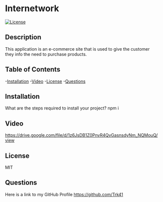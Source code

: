 # Internetwork

  
  [![License](https://img.shields.io/badge/License-MIT-blue.svg)](https://opensource.org/licenses/MIT)
  
  
  ## Description
  This application is an e-commerce site that is used to give the customer they info the need to purchase products.

  ## Table of Contents
  -[Installation](#installation)
  -[Video](#video)
  -[License](#license)
  -[Questions](#questions)

  ## Installation
  What are the steps required to install your project?
  npm i
  
  ## Video
  https://drive.google.com/file/d/1z6JsDB1Z0PnvR4QvGasnsdyNm_NQMouQ/view

  ## License
  MIT

  ## Questions
  Here is a link to my GitHub Profile https://github.com/Trk41
